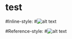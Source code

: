 # test


#Inline-style: 
#![alt text](https://github.com/hamsterguard/test/blob/master/Carton-v1-tint.png "Logo Title Text 1")

#Reference-style: 
#![alt text][logo]

[logo]: https://github.com/hamsterguard/test/blob/master/Carton-v1-tint.png "Logo Title Text 2"
